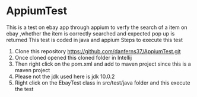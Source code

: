 # AppiumTest
This is a test on ebay app through appium to verfy the search of a item on ebay ,whether the item is correctly searched and expected pop up is returned
This test is coded in java and appium
Steps to execute this test
1) Clone this repository https://github.com/danferns37/AppiumTest.git
2) Once cloned opened this cloned folder in Intellij 
3) Then right click on the pom.xml and add to maven project since this is a maven project
4) Please not the jdk used here  is jdk 10.0.2
5) Right click on the EbayTest class in src/test/java folder and this execute the test 

